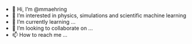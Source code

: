 - 👋 Hi, I’m @mmaehring
- 👀 I’m interested in physics, simulations and scientific machine learning
- 🌱 I’m currently learning ...
- 💞️ I’m looking to collaborate on ...
- 📫 How to reach me ...

<!---
mmaehring/mmaehring is a ✨ special ✨ repository because its `README.md` (this file) appears on your GitHub profile.
You can click the Preview link to take a look at your changes.
--->
